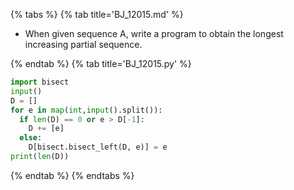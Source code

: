 {% tabs %}
{% tab title='BJ_12015.md' %}

* When given sequence A, write a program to obtain the longest increasing partial sequence.

{% endtab %}
{% tab title='BJ_12015.py' %}

```py
import bisect
input()
D = []
for e in map(int,input().split()):
  if len(D) == 0 or e > D[-1]:
    D += [e]
  else:
    D[bisect.bisect_left(D, e)] = e
print(len(D))
```

{% endtab %}
{% endtabs %}